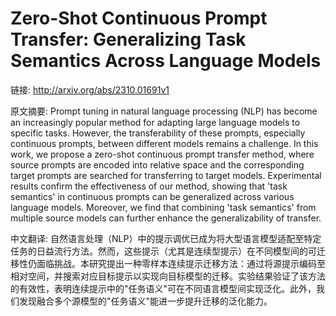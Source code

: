 # Zero-Shot Continuous Prompt Transfer: Generalizing Task Semantics Across Language Models

链接: http://arxiv.org/abs/2310.01691v1

原文摘要:
Prompt tuning in natural language processing (NLP) has become an increasingly
popular method for adapting large language models to specific tasks. However,
the transferability of these prompts, especially continuous prompts, between
different models remains a challenge. In this work, we propose a zero-shot
continuous prompt transfer method, where source prompts are encoded into
relative space and the corresponding target prompts are searched for
transferring to target models. Experimental results confirm the effectiveness
of our method, showing that 'task semantics' in continuous prompts can be
generalized across various language models. Moreover, we find that combining
'task semantics' from multiple source models can further enhance the
generalizability of transfer.

中文翻译:
自然语言处理（NLP）中的提示调优已成为将大型语言模型适配至特定任务的日益流行方法。然而，这些提示（尤其是连续型提示）在不同模型间的可迁移性仍面临挑战。本研究提出一种零样本连续提示迁移方法：通过将源提示编码至相对空间，并搜索对应目标提示以实现向目标模型的迁移。实验结果验证了该方法的有效性，表明连续提示中的"任务语义"可在不同语言模型间实现泛化。此外，我们发现融合多个源模型的"任务语义"能进一步提升迁移的泛化能力。
